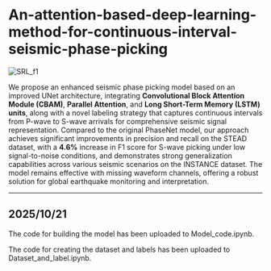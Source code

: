 # An-attention-based-deep-learning-method-for-continuous-interval-seismic-phase-picking

![SRL_f1](https://github.com/user-attachments/assets/38278b1f-4495-4935-afee-0b1da2e2e244)

We propose an enhanced seismic phase picking model based on an improved UNet architecture, integrating **Convolutional Block Attention Module (CBAM)**, **Parallel Attention**, and **Long Short-Term Memory (LSTM) units**, along with a novel labeling strategy that captures continuous intervals from P-wave to S-wave arrivals for comprehensive seismic signal representation. Compared to the original PhaseNet model, our approach achieves significant improvements in precision and recall on the STEAD dataset, with a **4.6%** increase in F1 score for S-wave picking under low signal-to-noise conditions, and demonstrates strong generalization capabilities across various seismic scenarios on the INSTANCE dataset. The model remains effective with missing waveform channels, offering a robust solution for global earthquake monitoring and interpretation.

****

## 2025/10/21

The code for building the model has been uploaded to Model_code.ipynb.

The code for creating the dataset and labels has been uploaded to Dataset_and_label.ipynb.

